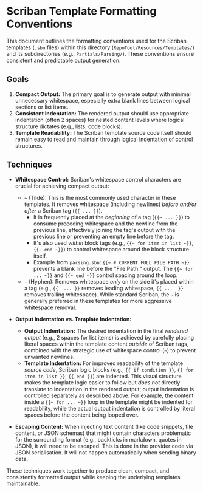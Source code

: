 # Scriban Template Formatting Conventions

This document outlines the formatting conventions used for the Scriban templates (`.sbn` files) within this directory (`RepoTool/Resources/Templates/`) and its subdirectories (e.g., `Partials/Parsing/`). These conventions ensure consistent and predictable output generation.

## Goals

1.  **Compact Output:** The primary goal is to generate output with minimal unnecessary whitespace, especially extra blank lines between logical sections or list items.
2.  **Consistent Indentation:** The rendered output should use appropriate indentation (often 2 spaces) for nested content levels where logical structure dictates (e.g., lists, code blocks).
3.  **Template Readability:** The Scriban template source code itself should remain easy to read and maintain through logical indentation of control structures.

## Techniques

*   **Whitespace Control:** Scriban's whitespace control characters are crucial for achieving compact output:
    *   `~` (Tilde): This is the most commonly used character in these templates. It removes whitespace (including newlines) *before and/or after* a Scriban tag (`{{ ... }}`).
        *   It is frequently placed at the *beginning* of a tag (`{{~ ... }}`) to consume preceding whitespace and the newline from the previous line, effectively joining the tag's output with the previous line or preventing an empty line before the tag.
        *   It's also used *within* block tags (e.g., `{{~ for item in list ~}}`, `{{~ end ~}}`) to control whitespace around the block structure itself.
        *   Example from `parsing.sbn`: `{{~ # CURRENT FULL FILE PATH ~}}` prevents a blank line before the "File Path:" output. The `{{~ for ... ~}}` and `{{~ end ~}}` control spacing around the loop.
    *   `-` (Hyphen): Removes whitespace *only* on the side it's placed within a tag (e.g., `{{- ... }}` removes leading whitespace, `{{ ... -}}` removes trailing whitespace). While standard Scriban, the `~` is generally preferred in these templates for more aggressive whitespace removal.

*   **Output Indentation vs. Template Indentation:**
    *   **Output Indentation:** The desired indentation in the final *rendered output* (e.g., 2 spaces for list items) is achieved by carefully placing literal spaces within the template content *outside* of Scriban tags, combined with the strategic use of whitespace control (`~`) to prevent unwanted newlines.
    *   **Template Indentation:** For improved readability of the template *source code*, Scriban logic blocks (e.g., `{{ if condition }}`, `{{ for item in list }}`, `{{ end }}`) are indented. This visual structure makes the template logic easier to follow but *does not* directly translate to indentation in the rendered output; output indentation is controlled separately as described above. For example, the content inside a `{{~ for ... ~}}` loop in the template might be indented for readability, while the actual output indentation is controlled by literal spaces before the content being looped over.

*   **Escaping Content:** When injecting text content (like code snippets, file content, or JSON schemas) that might contain characters problematic for the surrounding format (e.g., backticks in markdown, quotes in JSON), it will need to be escaped. This is done in the provider code via JSON serialisation. It will not happen automatically when sending binary data.

These techniques work together to produce clean, compact, and consistently formatted output while keeping the underlying templates maintainable.